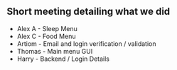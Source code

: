Short meeting detailing what we did
---
- Alex A - Sleep Menu
- Alex C - Food Menu
- Artiom - Email and login verification / validation
- Thomas - Main menu GUI
- Harry - Backend / Login Details

